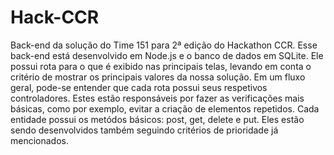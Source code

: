 # Hack-CCR
Back-end da solução do Time 151 para 2ª edição do Hackathon CCR. Esse back-end está desenvolvido em Node.js e o banco de dados em SQLite. Ele possui rota para o que é exibido nas principais telas, levando em conta o critério de mostrar os principais valores da nossa solução.
Em um fluxo geral, pode-se entender que cada rota possui seus respetivos controladores. Estes estão responsáveis por fazer as verificações mais básicas, como por exemplo, evitar a criação de elementos repetidos.
Cada entidade possui os metódos básicos: post, get, delete e put. Eles estão sendo desenvolvidos também seguindo critérios de prioridade já mencionados.
